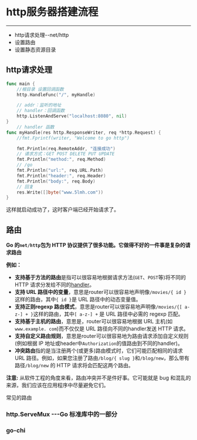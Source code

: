 # http服务器搭建流程

---

- http请求处理--net/http
- 设置路由
- 设置静态资源目录



## http请求处理

```go
func main {
	//根目录 设置回调函数
	http.HandleFunc("/", myHandle)

	// addr：监听的地址
	// handler：回调函数
	http.ListenAndServe("localhost:8080", nil)
}
	// handler 函数
func myHandle(res http.ResponseWriter, req *http.Request) {
	//fmt.Fprintf(writer, "Welcome to go http")

	fmt.Println(req.RemoteAddr, "连接成功")
	// 请求方式：GET POST DELETE PUT UPDATE
	fmt.Println("method:", req.Method)
	// /go
	fmt.Println("url:", req.URL.Path)
	fmt.Println("header:", req.Header)
	fmt.Println("body:", req.Body)
	// 回复
	res.Write([]byte("www.5lmh.com"))
}
```

这样就启动成功了，这时客户端已经开始请求了。

## 路由

 **Go 的`net/http`包为 HTTP 协议提供了很多功能。它做得不好的一件事是复杂的请求路由**

**例如：**

- **支持基于方法的路由**是指可以很容易地根据请求方法(`GET`、`POST`等)将不同的 HTTP 请求分发给不同的[handler](https://so.csdn.net/so/search?q=handler&spm=1001.2101.3001.7020)。
- **支持 URL 路径中的变量**，意思是router可以很容易地声明像`/movies/{ id }`这样的路由，其中`{ id }`是 URL 路径中的动态变量值。
- **支持正则regexp 路由模式**，意思是router可以很容易地声明像`/movies/{[ a-z-] + }`这样的路由，其中`[ a-z-] +` 是 URL 路径中必需的 regexp 匹配。
- **支持基于主机的路由**，意思是，router可以很容易地根据 URL 主机(如 `www.example. com`)而不仅仅是 URL 路径向不同的handler发送 HTTP 请求。
- **支持自定义路由规则**，意思是router可以很容易地为路由请求添加自定义规则(例如根据 IP 地址或header中`Authorization`的值路由到不同的handler)。
- **冲突路由**指的是当注册两个(或更多)路由模式时，它们可能匹配相同的请求 URL 路径。例如，如果您注册了路由`/blog/{ slug }`和`/blog/new`，那么带有路径`/blog/new` 的 HTTP 请求将会匹配这两个路由。

**注意:** 从软件工程的角度来看，路由冲突并不是件好事。它可能就是 bug 和混乱的来源，我们应该在应用程序中尽量避免它们。

常见的路由

### http.ServeMux  ---Go 标准库中的一部分

### go-chi
